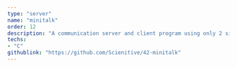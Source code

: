 ```yaml
---
type: "server"
name: "minitalk"
order: 12
description: "A communication server and client program using only 2 singals."
techs:
- "C"
githublink: "https://github.com/Scienitive/42-minitalk"
---
```

